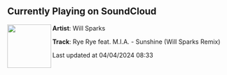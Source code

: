 ## Currently Playing on SoundCloud

[<img align="left" width="100" src="https://i1.sndcdn.com/artworks-aDQg4Vz4IWlmq9ah-ydmhQQ-t500x500.jpg">](https://soundcloud.com/willsparks/rye-rye-feat-mia-sunshine-will-sparks-remix)

**Artist**: Will Sparks 

**Track**: Rye Rye feat. M.I.A. - Sunshine (Will Sparks Remix)

Last updated at 04/04/2024 08:33
